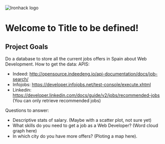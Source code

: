 
![Ironhack logo](https://i.imgur.com/1QgrNNw.png)

# Welcome to Title to be defined!

## Project Goals
Do a database to store all the current jobs offers in Spain about Web Development.
How to get the data:
 APIS:
  - Indeed: http://opensource.indeedeng.io/api-documentation/docs/job-search/
  - Infojobs: https://developer.infojobs.net/test-console/execute.xhtml
  - Linkedin: https://developer.linkedin.com/docs/guide/v2/jobs/recommended-jobs (You can only retrieve recommended jobs)
  
 Questions to answer:
  - Descriptive stats of salary. (Maybe with a scatter plot, not sure yet)
  - What skills do you need to get a job as a Web Developer? (Word cloud graph here)
  - In which city do you have more offers? (Ploting a map here).
  
